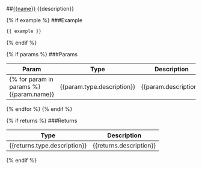 ##[{{name}}]({{sourceLink}})
{{description}}

{% if example %}
###Example
```javascript
{{ example }}
```
{% endif %}

{% if params %}
###Params

Param | Type | Description
--- | --- | ---
{% for param in params %}{{param.name}} | {{param.type.description}} | {{param.description}}
{% endfor %}
{% endif %}

{% if returns %}
###Returns

Type | Description
--- | ---
{{returns.type.description}} | {{returns.description}}
{% endif %}

